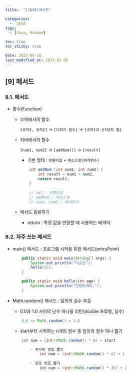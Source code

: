 ```yaml
---
title:  "[JAVA]메서드" 

categories:
  -  JAVA
tags:
  - [Java, Random]

toc: true
toc_sticky: true

date: 2022-08-18
last_modified_at: 2023-01-06
---
```

[9] 메서드
----
### 8.1. 메서드 
- 함수(Function)
    - 수학에서의 함수 

        `[숫자1, 숫자2]` &rightarrow; `[더하기 함수]` &rightarrow; `[숫자1과 숫자2의 합]`
    
    - 자바에서의 함수 
        
         `[num1, num2]` &rightarrow; `[addNum()]` &rightarrow; `[result]`
        
        - 기본 형태 : `반환타입` + `메소드명(매개변수)`
        ```java        
            int addNum (int num1, int num2) {       
                int result = num1 + num2;
                return result;
            }

            // int : 반환타입 
            // addNum : 메소드명 
            // num1, num2 : 매개변수
        ```        
    - 메서드 종료하기 
        - return : 특정 값을 반환할 때 사용하는 예약어 

### 8.2. 자주 쓰는 메서드 
- main() 메서드 : 프로그램 시작을 위한 메서드(entryPoint)

    ```java
        public static void main(String[] args) {
            System.out.println("이순신");
            hello(12);
        }      
    ```
    ```java
        public static void hello(int age) {
            System.out.println("안녕하세요.");
        }  
    ```
- Math.random() 메서드 : 임의의 실수 추출
    - 0.0과 1.0 사이의 난수 하나를 리턴(double 자료형, 실수)
    ```java  
        0.0 <= Math.random() < 1.0
    ```
    - start부터 시작하는 n개의 정수 중 임의의 정수 하나 뽑기
    ```java
        int num = (int)(Math.random() * n) + start

            - 주사위 번호 뽑기
                int num = (int)(Math.random() * 6) + 1
            
            - 로또 번호 뽑기 
                int num = (int)(Math.random() * 45) + 1
    ```

